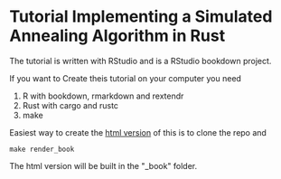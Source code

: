 # Tutorial Implementing a Simulated Annealing Algorithm in Rust

The tutorial is written with RStudio and is a RStudio bookdown project.

If you want to Create theis tutorial on your computer you need 

 1. R with bookdown, rmarkdown and rextendr
 2. Rust with cargo and rustc
 3. make

Easiest way to create the [html version](https://stela2502.github.io/tutorial_rust_simulated_annealing/using-rust-to-implement-the-simulated-annealing-algorithm.html) of this is to clone the repo and

```
make render_book
```

The html version will be built in the "_book" folder.
